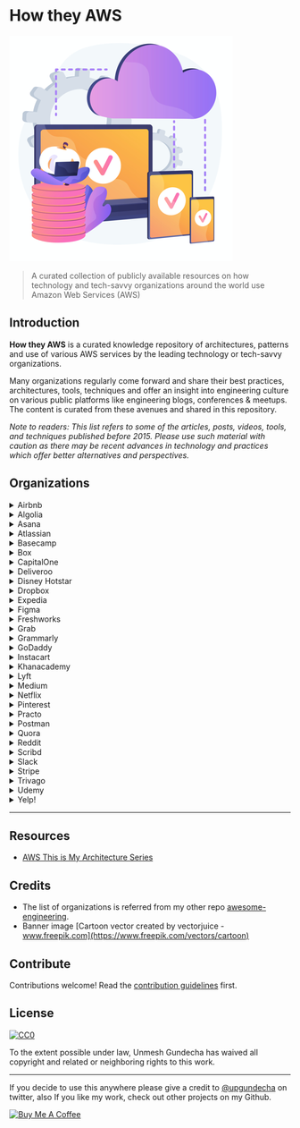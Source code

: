 # How they AWS

![Alt](banner.png "banner")

> A curated collection of publicly available resources on how technology and tech-savvy organizations around the world use Amazon Web Services (AWS)

## Introduction

__How they AWS__ is a curated knowledge repository of architectures, patterns and use of various AWS services by the leading technology or tech-savvy organizations.

Many organizations regularly come forward and share their best practices, architectures, tools, techniques and offer an insight into engineering culture on various public platforms like engineering blogs, conferences & meetups. The content is curated from these avenues and shared in this repository.

_Note to readers: This list refers to some of the articles, posts, videos, tools, and techniques published before 2015. Please use such material with caution as there may be recent advances in technology and practices which offer better alternatives and perspectives._

## Organizations

<details>
    <summary>Airbnb</summary>

### Blog Posts

* [BinaryAlert: Real-time Serverless Malware Detection](https://medium.com/airbnb-engineering/binaryalert-real-time-serverless-malware-detection-ca44370c1b90)
* [Introducing Syslog to AWS Kinesis via Osquery](https://medium.com/airbnb-engineering/introducing-syslog-to-aws-kinesis-via-osquery-da4fc19de5ce)
* [Unlocking Horizontal Scalability in Our Web Serving Tier](https://medium.com/airbnb-engineering/unlocking-horizontal-scalability-in-our-web-serving-tier-d907449cdbcf)
* [When The Cloud Gets Dark — How Amazon’s Outage Affected Airbnb](https://medium.com/airbnb-engineering/when-the-cloud-gets-dark-how-amazons-outage-affected-airbnb-66eaf8c0f162)

</details>

<details>
    <summary>Algolia</summary>

### Blog Posts

* [Making Search Talk: Connecting Algolia and Alexa](https://www.algolia.com/blog/engineering/amazon-alexa-voice-search/)
* [Tips for Reducing the Cost of Your Infrastructure](https://www.algolia.com/blog/engineering/reducing-infrastructure-cost/)
* [DNS fallback for better resilience](https://www.algolia.com/blog/engineering/dns-fallback-for-better-resilience/)

</details>

<details>
    <summary>Asana</summary>

### Blog Posts

* [How we modified our infrastructure to deploy an EU data center](https://blog.asana.com/2020/03/infrastructure-engineering-deploy-eu-data-center/)
* [How to build stable, accessible data infrastructure at a startup](https://blog.asana.com/2014/11/stable-accessible-data-infrastructure-startup/)
* [Scaling Asana.com](https://blog.asana.com/2014/02/scaling-asana-com/)
* [Issues Moving to Amazon’s Elastic Load Balancer](https://blog.asana.com/2012/06/issues-moving-to-amazons-elastic-load-balancer/)

</details>

<details>
    <summary>Atlassian</summary>

### Blog Posts

* [Migrating the Atlassian Identity Platform to AWS](https://www.atlassian.com/engineering/migrating-the-atlassian-identity-platform-to-aws)
* [Scaling, rearchitecting, and decomposing Confluence Cloud](https://www.atlassian.com/engineering/scaling-rearchitecting-and-decomposing-confluence-cloud)
* [Our not-so-magic journey scaling low latency, multi-region services on AWS](https://www.atlassian.com/engineering/aws-scaling-multi-region-low-latency-service)
* [Scaling React server-side rendering in Jira Cloud](https://www.atlassian.com/engineering/scaling-react-server-side-rendering-in-jira-cloud)
* [Using an event-driven architecture to improve Jira Software responsiveness](https://www.atlassian.com/engineering/using-an-event-driven-architecture-to-improve-jira-software-responsiveness)

</details>

<details>
    <summary>Basecamp</summary>

### Blog Posts

* [AWS S3: You’re out of order.](https://m.signalvnoise.com/aws-s3-youre-out-of-order/)
* [How to waste half a day by not reading RFC 1034](https://m.signalvnoise.com/how-to-waste-half-a-day-by-not-reading-rfc-1034/)
* [Running spot instances effectively with Amazon EKS](https://m.signalvnoise.com/running-spot-instances-effectively-with-amazon-eks/)
* [Seamless branch deploys with Kubernetes](https://m.signalvnoise.com/seamless-branch-deploys-with-kubernetes/)

</details>

<details>
    <summary>Box</summary>

### Blog Posts

* [10 lessons learnt scaling Redshift Cluster at Box](https://medium.com/box-tech-blog/10-lessons-learnt-scaling-redshift-cluster-box-fff7d275524d)
* [Snitch: Putting consistency back into S3](https://medium.com/box-tech-blog/snitch-putting-consistency-back-into-s3-f1db2b21a07a)

</details>

<details>
    <summary>CapitalOne</summary>

### Blog Posts

* [Advice on Taking the AWS Machine Learning — Specialty Exam](https://medium.com/capital-one-tech/advice-on-taking-the-aws-machine-learning-specialty-exam-a1f638976795)
* [Automate AWS Infrastructure with Boto 3 — AWS Instance Tags](https://medium.com/capital-one-tech/automate-aws-infrastructure-with-boto-3-aws-instance-tags-48f638e4de0b)
* [Automate AWS Infrastructure with Boto 3: AWS Health Checks](https://medium.com/capital-one-tech/automate-aws-infrastructure-with-boto-3-aws-health-checks-e51338ba075)
* [Automate Your AWS Infrastructure with Boto 3 — AWS Snapshots](https://medium.com/capital-one-tech/automate-your-aws-infrastructure-with-boto-3-aws-snapshots-37906f0bf296)
* [Guardrails for AWS Event-Driven Serverless Architectures](https://medium.com/capital-one-tech/guardrails-for-aws-event-driven-serverless-architectures-f9bc12ad689f)
* [Starting Out with AWS & DevOps — 10 Tips From an Expert](https://medium.com/capital-one-tech/starting-out-with-aws-devops-10-tips-from-an-expert-ac93980b235c)
* [Active-Active Shared-Nothing Database Architecture](https://medium.com/capital-one-tech/active-active-shared-nothing-database-architecture-304957ffb89)
* [AWS Lambda Java Tutorial: Best Practices to Lower Cold Starts](https://medium.com/capital-one-tech/aws-lambda-java-tutorial-best-practices-to-lower-cold-starts-capital-one-dc1d8806118)
* [AWS Glue: An ETL Solution with Huge Potential](https://medium.com/capital-one-tech/aws-glue-an-etl-solution-with-huge-potential-91a04a2a0712)
* [Terraform Poka-Yokes — Writing Effective, Scalable, Dynamic, and Error-Resistant Terraform](https://medium.com/capital-one-tech/terraform-poka-yokes-writing-effective-scalable-dynamic-and-error-resistant-terraform-dcbd6a0ada6a)
* [A Developer Walks into Amazon SageMaker…](https://medium.com/capital-one-tech/using-k-means-algorithm-and-amazon-sagemaker-ddf736d93867)
* [A Deep Dive Into Seamless Blue/Green Deployment Using AWS CodeDeploy](https://medium.com/capital-one-tech/seamless-blue-green-deployment-using-aws-codedeploy-4c36c0bbeef4)
* [4 Serverless Myths to Understand Before Getting Started with AWS](https://medium.com/capital-one-tech/4-serverless-myths-to-understand-before-getting-started-with-aws-48c4ab1203ab)
* [Best Practices for AWS Lambda Container Reuse](https://medium.com/capital-one-tech/best-practices-for-aws-lambda-container-reuse-6ec45c74b67e)
* [Building Feature Toggles into Terraform](https://medium.com/capital-one-tech/building-feature-toggles-into-terraform-d75806217647)
* [Multi-Region Deployments with Terraform](https://medium.com/capital-one-tech/multi-region-deployments-with-terraform-kubernetes-a1f51bb96974)
* [Applying Minification and Uglification to AWS Lambda Functions](https://medium.com/capital-one-tech/applying-minification-and-uglification-to-aws-lambda-functions-dbc7ad75241)
* [Serverless Transactions Serve Customers](https://medium.com/capital-one-tech/serverless-transactions-serve-customers-e4a279940707)
* [Building CelebritySleuth — A Serverless Framework Application](https://medium.com/capital-one-tech/building-celebritysleuth-a-serverless-framework-application-42ce9fe9d22f)
* [Moving One of Capital One’s Largest Customer-Facing Apps to AWS](https://medium.com/capital-one-tech/moving-one-of-capital-ones-largest-customer-facing-apps-to-aws-668d797af6fc)

</details>

<details>
    <summary>Deliveroo</summary>

### Blog Posts

* [Using AWS EC2 and ECS to host hundreds of services](https://deliveroo.engineering/2020/06/16/using-aws-ec2-and-ecs-to-host-hundreds-of-services.html)
* [CloudFormation To Terraform](https://deliveroo.engineering/2020/01/02/CloudFormation-To-Terraform.html)
* [Building a Payments Lambda with Terraform](https://deliveroo.engineering/2018/07/25/building-a-payments-lambda-with-terraform.html)

</details>

<details>
    <summary>Disney Hotstar</summary>

### Blog Posts

* [High Slope Traffic & K8s Shenanigans](https://blog.hotstar.com/ipl-2020-infrastructure-in-perspective-fe00a21963ea)
[Journey from EC2 to Containers](https://blog.hotstar.com/hotstars-journey-from-ec2-to-containers-86ea4e4880fd)
* [Building Pubsub for 50M concurrent socket connections](https://blog.hotstar.com/building-pubsub-for-50m-concurrent-socket-connections-5506e3c3dabf)
* [Scaling for Tsunami traffic](https://blog.hotstar.com/scaling-for-tsunami-traffic-2ec290c37504)
* [GoCD on Kubernetes](https://blog.hotstar.com/gocd-on-kubernetes-a4d90212d5f4)
* [Infrastructure Security as a product for Hotstar](https://blog.hotstar.com/realizing-infrastructure-security-as-a-product-for-hotstar-in-90-120-days-4e24f84b65f0)
* [Saving Millions : Leveraging EC2 Spots at scale](https://blog.hotstar.com/saving-millions-leveraging-ec2-spots-at-scale-dbcb573ff557)

### Videos

* [AWS re:Invent 2019: Scaling Hotstar.com for 25 million concurrent viewers (CMY302)](https://www.youtube.com/watch?v=mFpqrVxxwKc)

</details>

<details>
    <summary>Dropbox</summary>

## Blog Posts

* [Alki, or how we learned to stop worrying and love cold metadata](https://dropbox.tech/infrastructure/alki--or-how-we-learned-to-stop-worrying-and-love-cold-metadata)
* [Scaling to exabytes and beyond](https://dropbox.tech/infrastructure/magic-pocket-infrastructure)
* [How we designed Dropbox ATF: an async task framework](https://dropbox.tech/infrastructure/asynchronous-task-scheduling-at-dropbox)

</details>

<details>
    <summary>Expedia</summary>

### Blog Posts

* [DynamoDB: Guidelines for faster reads and writes](https://medium.com/expedia-group-tech/dynamodb-guidelines-for-faster-reads-and-writes-3b172b4c2120)
* [DynamoDB: Efficient Indexes](https://medium.com/expedia-group-tech/dynamodb-efficient-indexes-cc30c4997012)
* [How to run a Hadoop Application in an ECS Cluster](https://medium.com/expedia-group-tech/elastic-container-service-when-aws-documentation-is-not-enough-d1288bfb89fb)
* [DynamoDB: Data Modeling](https://medium.com/expedia-group-tech/dynamodb-data-modeling-c4b02729ac08)
* [DynamoDB: Why migrate to DynamoDB from Cassandra?](https://medium.com/expedia-group-tech/dynamodb-why-migrate-to-dynamodb-from-cassandra-f4955be87b19)
* [Using API Gateway for Authorization and Authentication](https://medium.com/expedia-group-tech/using-api-gateway-for-authorization-and-authentication-894a403d8614)
* [re:Invent 2017 — Getting Started with Amazon Aurora](https://medium.com/expedia-group-tech/re-invent-2017-getting-started-with-amazon-aurora-7691628ad12e)
* [AWS Lessons Learned for Data Processing Pipelines](https://medium.com/expedia-group-tech/aws-lessons-learned-for-data-processing-pipelines-2c5107bcb048)

</details>

<details>
    <summary>Figma</summary>

### Blog Posts

* [Under the hood of Figma’s infrastructure: Here’s what goes into powering a web-based design tool](https://www.figma.com/blog/under-the-hood-of-figmas-infrastructure/)

</details>

<details>
    <summary>Freshworks</summary>

### Blog Posts

* [Serving private content from S3 using CloudFront](https://medium.com/freshworks-engineering-blog/serving-private-content-from-s3-using-cloudfront-a9dd2adb6038)

</details>

<details>
    <summary>Grab</summary>

### Blog Posts

* [Trident - Real-time event processing at scale](https://engineering.grab.com/trident-real-time-event-processing-at-scale)
* [Optimally scaling Kafka consumer applications](https://engineering.grab.com/optimally-scaling-kafka-consumer-applications)
* [How We Simplified Our Data Ingestion & Transformation Process](https://engineering.grab.com/data-ingestion-transformation-product-insights)
* [A Lean and Scalable Data Pipeline to Capture Large Scale Events and Support Experimentation Platform](https://engineering.grab.com/experimentation-platform-data-pipeline)
* [Querying Big Data in Real-Time with Presto & Grab's TalariaDB](https://engineering.grab.com/big-data-real-time-presto-talariadb)
* [Troubleshooting Unusual AWS ELB 5XX Error](https://engineering.grab.com/troubleshooting-unusual-aws-elb-5xx-error)

### Videos

* [Driving Southeast Asia Forward with AWS](https://engineering.grab.com/driving-southeast-asia-forward-with-aws)

</details>

<details>
    <summary>Grammarly</summary>

### Blog Posts

* [Security Operations in an AWS Environment](https://www.grammarly.com/blog/engineering/security-infrastructure-aws/)
* [Perfecting Smooth Rolling Updates in Amazon Elastic Container Service](https://www.grammarly.com/blog/engineering/perfecting-smooth-rolling-updates-in-amazon-elastic-container-service/)

</details>

<details>
    <summary>GoDaddy</summary>

### Blog Posts

* [Securing the Cloud: The GoDaddy Way](https://sg.godaddy.com/engineering/2019/12/05/securing-the-cloud/)
* [Connecting an On-Premises Data Center to AWS with HA Software VPN Tunnels](https://sg.godaddy.com/engineering/2019/02/26/software-vpn-channel/)
* [GoDaddy and Amazon EKS](https://sg.godaddy.com/engineering/2018/06/28/amazon-eks/)

</details>

<details>
    <summary>Instacart</summary>

### Blog Posts

* [Introducing arn, a library for working with AWS ARNs](https://tech.instacart.com/introducing-arn-a-library-for-working-with-aws-arns-1c1ee17b43e2)
* [Terraforming RDS — Part 1](https://tech.instacart.com/terraforming-rds-part-1-7cc78f92b24d)
* [Terraforming RDS — Part 2](https://tech.instacart.com/terraforming-rds-part-2-849cedfafa67)
* [Terraforming RDS — Part 3](https://tech.instacart.com/terraforming-rds-part-3-9d81a7e2047f)
* [Terraforming RDS — Bonus Anecdote](https://tech.instacart.com/terraforming-rds-bonus-anecdote-da1437b0403b)
* [Creating a Logical Replica from a Snapshot in RDS Postgres](https://tech.instacart.com/creating-a-logical-replica-from-a-snapshot-in-rds-postgres-886d9d2c7343)

</details>

<details>
    <summary>Khanacademy</summary>

### Blog Posts

* [The Original Serverless Architecture is Still Here](https://blog.khanacademy.org/the-original-serverless-architecture-is-still-here/)

</details>

<details>
    <summary>Lyft</summary>

### Blog Posts

* [IAM whatever you say IAM](https://eng.lyft.com/iam-whatever-you-say-iam-febce59d1e3b)
* [Announcing cni-ipvlan-vpc-k8s: IPvlan overlay-free Kubernetes Networking in AWS](https://eng.lyft.com/announcing-cni-ipvlan-vpc-k8s-ipvlan-overlay-free-kubernetes-networking-in-aws-95191201476e)
* [SaltStack as an Alternative to Terraform for AWS Orchestration](https://eng.lyft.com/saltstack-as-an-alternative-to-terraform-for-aws-orchestration-cd2ceb06bf8c)
* [Overcoming AWS Complexity with SaltStack patterns](https://eng.lyft.com/overcoming-aws-complexity-with-saltstack-patterns-1472981f43c6)
* [Extending IAM Policy and AWS APIs Using KMS and Lambda](https://eng.lyft.com/extending-iam-policy-and-aws-apis-using-kms-and-lambda-13386dfb36af)
* [Scoping AWS IAM roles to Docker containers](https://eng.lyft.com/scoping-aws-iam-roles-to-docker-containers-c9c5f8f2f75)

</details>

<details>
  <summary>Medium</summary>

### Blog Posts

* [Scaling Email Infrastructure for Medium Digest](https://medium.engineering/scaling-email-infrastructure-for-medium-digest-254223c883b8)
* [Starting FARGATE](https://medium.engineering/starting-fargate-c11abd6aa532)
* [Medium’s DynamoDB Data Source for Apache Spark](https://medium.engineering/mediums-dynamodb-data-source-for-apache-spark-62c6599a6dfd)
* [How Medium Detects Hotspots in DynamoDB using ElasticSearch, Logstash and Kibana](https://medium.engineering/how-medium-detects-hotspots-in-dynamodb-using-elasticsearch-logstash-and-kibana-aaa3d6632cfd)

</details>

<details>
    <summary>Netflix</summary>

### Blog Posts

* [Unbundling Data Science Workflows with Metaflow and AWS Step Functions](https://netflixtechblog.com/unbundling-data-science-workflows-with-metaflow-and-aws-step-functions-d454780c6280)
* [Building Netflix’s Distributed Tracing Infrastructure](https://netflixtechblog.com/building-netflixs-distributed-tracing-infrastructure-bb856c319304)
* [How Netflix is able to enrich VPC Flow Logs at Hyper Scale to provide Network Insight](https://netflixtechblog.com/hyper-scale-vpc-flow-logs-enrichment-to-provide-network-insight-e5f1db02910d)
* [Byte Down: Making Netflix’s Data Infrastructure Cost-Effective](https://netflixtechblog.com/byte-down-making-netflixs-data-infrastructure-cost-effective-fee7b3235032)
* [Netflix at AWS re:Invent 2019](https://netflixtechblog.com/netflix-at-aws-re-invent-2019-e09bfc144831)
* [How Netflix microservices tackle dataset pub-sub](https://netflixtechblog.com/how-netflix-microservices-tackle-dataset-pub-sub-4a068adcc9a)
* [Netflix at AWS re:Invent 2018](https://netflixtechblog.com/netflix-at-aws-re-invent-2018-4884a292835)
* [Cache warming: Agility for a stateful service](https://netflixtechblog.com/cache-warming-agility-for-a-stateful-service-2d3b1da82642)
* [Netflix Information Security: Preventing Credential Compromise in AWS](https://netflixtechblog.com/netflix-information-security-preventing-credential-compromise-in-aws-41b112c15179)
* [Netflix Cloud Security: Detecting Credential Compromise in AWS](https://netflixtechblog.com/netflix-cloud-security-detecting-credential-compromise-in-aws-9493d6fd373a)
* [Auto Scaling Production Services on Titus](https://netflixtechblog.com/auto-scaling-production-services-on-titus-1f3cd49f5cd7)
* [Netflix at AWS re:Invent 2017](https://netflixtechblog.com/netflix-at-aws-re-invent-2017-79384f525367)
* [Netflix at AWS re:Invent 2016](https://netflixtechblog.com/netflix-at-aws-re-invent-2016-1973a8f33816)
* [Netflix Billing Migration to AWS](https://netflixtechblog.com/netflix-billing-migration-to-aws-451fba085a4)
* [Netflix Billing Migration to AWS — Part II](https://netflixtechblog.com/netflix-billing-migration-to-aws-part-ii-834f6358126)
* [Netflix Billing Migration to AWS — Part III](https://netflixtechblog.com/netflix-billing-migration-to-aws-part-iii-7d94ab9d1f59)
* [Creating Your Own EC2 Spot Market](https://netflixtechblog.com/creating-your-own-ec2-spot-market-6dd001875f5)
* [Using Presto in our Big Data Platform on AWS](https://netflixtechblog.com/using-presto-in-our-big-data-platform-on-aws-938035909fd4)
* [Lessons Netflix Learned from the AWS Outage](https://netflixtechblog.com/lessons-netflix-learned-from-the-aws-outage-deefe5fd0c04)
* [5 Lessons We’ve Learned Using AWS](https://netflixtechblog.com/5-lessons-weve-learned-using-aws-1f2a28588e4c)

</details>

<details>
    <summary>Pinterest</summary>

### Blog Posts

* [Scaling Cache Infrastructure at Pinterest](https://medium.com/pinterest-engineering/scaling-cache-infrastructure-at-pinterest-422d6d294ece)

</details>

<details>
    <summary>Practo</summary>

### Blog Posts

* [Launching Worker Pod Autoscaler — Solving specific problems with worker scaling in Kubernetes](https://medium.com/practo-engineering/launching-worker-pod-autoscaler-3f6079728e8b)
* [Serverless flows with Step Functions](https://medium.com/practo-engineering/serverless-flows-with-step-functions-bac062f8c625)
* [Blue Green Deployment](https://medium.com/practo-engineering/blue-green-deployment-on-amazon-aws-38b820518411)
* [Container Logging @ Practo](https://medium.com/practo-engineering/container-logging-practo-e1fec7477081)

</details>

<details>
    <summary>Postman</summary>

### Blog Posts

* [How Postman Engineering handles a million concurrent connections](https://medium.com/better-practices/how-postman-engineering-handles-a-million-concurrent-connections-15c8807f6393)
* [Kubernetes Tutorial: Your Complete Guide to Deploying an App on AWS with Postma](https://medium.com/better-practices/kubernetes-tutorial-b6f302a67426)
* [Auditing AWS IAM for better security practices](https://medium.com/better-practices/auditing-identity-access-management-iam-systems-at-postman-using-postman-8e7549237813)
* [Automate monitoring of inactive cache clusters](https://medium.com/better-practices/monitor-your-inactive-aws-elasticache-clusters-using-a-postman-collection-fce96e8a4cd1)

</details>

<details>
    <summary>Quora</summary>

### Blog Posts

* [Adopting Kubernetes at Quora](https://www.quora.com/q/quoraengineering/Adopting-Kubernetes-at-Quora)
* [Qmessage: Handling Billions of Tasks Per Day](https://www.quora.com/q/quoraengineering/Qmessage-Handling-Billions-of-Tasks-Per-Day)
* [Automated Infrastructure Cost Optimization at Scale with AWS EC2 Reserved Instances](https://www.quora.com/q/quoraengineering/Automated-Infrastructure-Cost-Optimization-at-Scale-with-AWS-EC2-Reserved-Instances)
* [Ensuring Quora's Resilience to Disaster](https://www.quora.com/q/quoraengineering/Ensuring-Quoras-Resilience-to-Disaster)

</details>

<details>
    <summary>Reddit</summary>

### Blog Posts

[The Great K8S Migration](https://redditblog.com/2020/10/12/the-great-k8s-migration/)

</details>

<details>
    <summary>Scribd</summary>

### Blog Posts

* [Automatically recycling EKS worker nodes](https://tech.scribd.com/blog/2020/Recycle-EKS-Worker-Nodes.html)
* [Using Panther to monitor AWS infrastructure](https://tech.scribd.com/blog/2020/monitoring-aws-with-panther.html)
* [Using Terraform to integrate Datadog and AWS](https://tech.scribd.com/blog/2020/managing-datadog-aws-with-terraform.html)
* [Easy read-only ECR access for the entire AWS Organization](https://tech.scribd.com/blog/2020/orgwide-ecr.html)

</details>

<details>
    <summary>Slack</summary>

### Blog Posts

* [Slack’s Outage on January 4th 2021](https://slack.engineering/slacks-outage-on-january-4th-2021/)

</details>

<details>
    <summary>Stripe</summary>

### Blog Posts

* [The secret life of DNS packets: investigating complex networks](https://stripe.com/blog/engineering)
* [Effectively using AWS Reserved Instances](https://stripe.com/blog/aws-reserved-instances)
* [Tips for Reducing the Cost of Your Infrastructure](https://www.algolia.com/blog/reducing-infrastructure-cost/)
2015
* [DNS fallback for better resilience](https://www.algolia.com/blog/dns-fallback-for-better-resilience/)

</details>

<details>
    <summary>Trivago</summary>

### Blog Posts

* [Circuit Breaker with AWS Step Functions](https://tech.trivago.com/2019/04/09/circuit-breaker-with-aws-step-functions/)

</details>

<details>
    <summary>Udemy</summary>

### Blog Posts

[Supporting Multiple Time Zones on Hive with Single Data Source](https://medium.com/udemy-engineering/supporting-multiple-time-zones-on-hive-with-single-data-source-b884cba46451)

[Delivering AI/ML Products Efficiently: The Single-Node Machine Learning Workflow](https://medium.com/udemy-engineering/delivering-ai-ml-products-efficiently-the-single-node-machine-learning-workflow-bad1389410af)
[Improving Amazon Redshift Performance: Our Data Warehouse Story](https://medium.com/udemy-engineering/improving-amazon-redshift-performance-our-data-warehouse-story-5ec1282c13d8)

</details>

<details>
    <summary>Yelp!</summary>

### Blog Posts

* [Orchestrating Cassandra on Kubernetes with Operators](https://engineeringblog.yelp.com/2020/11/orchestrating-cassandra-on-kubernetes-with-operators.html)
* [Autoscaling AWS Step Functions Activities](https://engineeringblog.yelp.com/2019/06/autoscaling-aws-step-functions-activities.html)
* [Breaking down the monolith with AWS Step Functions](https://engineeringblog.yelp.com/2017/11/breaking-down-the-monolith-with-aws-step-functions.html)

</details>

---

## Resources

* [AWS This is My Architecture Series](https://aws.amazon.com/this-is-my-architecture/)

## Credits

* The list of organizations is referred from my other repo [awesome-engineering](https://github.com/upgundecha/awesome-engineering).
* Banner image [Cartoon vector created by vectorjuice - www.freepik.com](https://www.freepik.com/vectors/cartoon)

## Contribute

Contributions welcome! Read the [contribution guidelines](contributing.md) first.

## License

[![CC0](https://mirrors.creativecommons.org/presskit/buttons/88x31/svg/cc-zero.svg)](https://creativecommons.org/publicdomain/zero/1.0)

To the extent possible under law, Unmesh Gundecha has waived all copyright and
related or neighboring rights to this work.

---

If you decide to use this anywhere please give a credit to [@upgundecha](https://www.twitter.com/upgundecha) on twitter, also If you like my work, check out other projects on my Github.

<a href="https://www.buymeacoffee.com/upgundecha" target="_blank"><img src="https://cdn.buymeacoffee.com/buttons/default-orange.png" alt="Buy Me A Coffee" height="41" width="174"></a>
